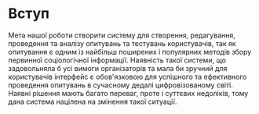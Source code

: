 # Вступ

Мета нашої роботи створити систему для створення, редагування, проведення та аналізу опитувань та тестувань користувачів, так як опитування є одним із найбільш поширених і популярних методів збору первинної соціологічної інформації. Наявність такої системи, що задовольняла б усі вимоги організаторів та мала би зручний для користувачів інтерфейс є обов'язковою для успішного та ефективного проведення опитувань в сучасному дедалі цифровізованому світі. Наявні рішення мають багато переваг, проте і суттєвих недоліків, тому дана система націлена на змінення такої ситуації.